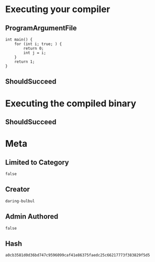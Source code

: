 # Executing your compiler

## ProgramArgumentFile

```
int main() {
    for (int i; true; ) {
        return 0;
        int j = i;
    }
    return 1;
}
```

## ShouldSucceed

# Executing the compiled binary

## ShouldSucceed

# Meta

## Limited to Category

```
false
```

## Creator

```
daring-bulbul
```

## Admin Authored

```
false
```

## Hash

```
a0cb3581d0d36bd747c9596099caf41e86375faedc25c66217773f383829f5d5
```
